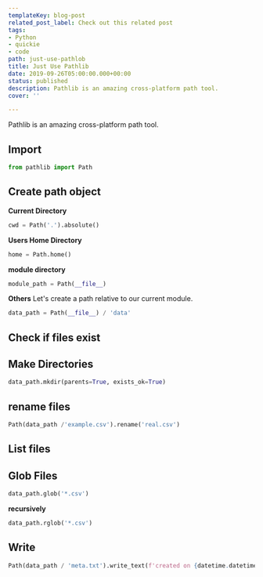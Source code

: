 ```yaml
---
templateKey: blog-post
related_post_label: Check out this related post
tags:
- Python
- quickie
- code
path: just-use-pathlob
title: Just Use Pathlib
date: 2019-09-26T05:00:00.000+00:00
status: published
description: Pathlib is an amazing cross-platform path tool.
cover: ''

---
```

Pathlib is an amazing cross-platform path tool.

## Import

```python
from pathlib import Path
```

## Create path object

**Current Directory**

```python
cwd = Path('.').absolute()
```

**Users Home Directory**

```python
home = Path.home()
```

**module directory**

```python
module_path = Path(__file__)
```

**Others**
Let's create a path relative to our current module.

```python
data_path = Path(__file__) / 'data'
```

## Check if files exist

## Make Directories

```python
data_path.mkdir(parents=True, exists_ok=True)
```

## rename files

```python
Path(data_path /'example.csv').rename('real.csv')
```

## List files

## Glob Files

```python
data_path.glob('*.csv')
```

**recursively**

```python
data_path.rglob('*.csv')
```

## Write

```python
Path(data_path / 'meta.txt').write_text(f'created on {datetime.datetime.today()})
```
